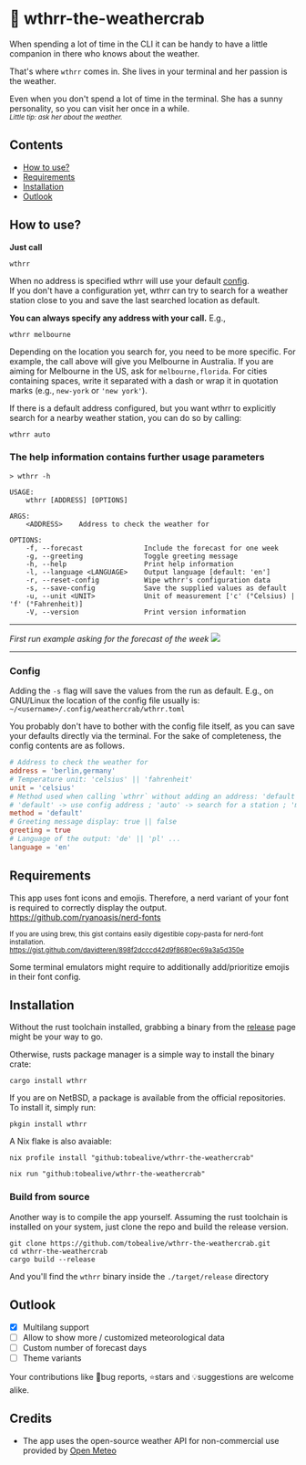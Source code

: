 # 🦀 wthrr-the-weathercrab

When spending a lot of time in the CLI it can be handy to have a little companion in there who knows about the weather.

That's where `wthrr` comes in. She lives in your terminal and her passion is the weather.

Even when you don't spend a lot of time in the terminal. She has a sunny personality, so you can visit her once in a while.<br>
<sub>_Little tip: ask her about the weather._</sub>

## Contents

-  [How to use?](https://github.com/tobealive/wthrr-the-weathercrab#how-to-use)
-  [Requirements](https://github.com/tobealive/wthrr-the-weathercrab#requirements)
-  [Installation](https://github.com/tobealive/wthrr-the-weathercrab#installation)
-  [Outlook](https://github.com/tobealive/wthrr-the-weathercrab#outlook)

## How to use?

**Just call**

```
wthrr
```

When no address is specified wthrr will use your default [config](https://github.com/tobealive/wthrr-the-weathercrab#config).<br>
If you don't have a configuration yet, wthrr can try to search for a weather station close to you and
save the last searched location as default.

**You can always specify any address with your call.** E.g.,

``` 
wthrr melbourne
```

Depending on the location you search for, you need to be more specific.
For example, the call above will give you Melbourne in Australia. If you are aiming for Melbourne in the US, ask for `melbourne,florida`.
For cities containing spaces, write it separated with a dash or wrap it in quotation marks (e.g., `new-york` or `'new york'`).

If there is a default address configured, but you want wthrr to explicitly search for a nearby weather station, you can do so by calling:

```
wthrr auto
```

### The help information contains further usage parameters

```
> wthrr -h

USAGE:
    wthrr [ADDRESS] [OPTIONS]

ARGS:
    <ADDRESS>    Address to check the weather for

OPTIONS:
    -f, --forecast               Include the forecast for one week
    -g, --greeting               Toggle greeting message
    -h, --help                   Print help information
    -l, --language <LANGUAGE>    Output language [default: 'en']
    -r, --reset-config           Wipe wthrr's configuration data
    -s, --save-config            Save the supplied values as default
    -u, --unit <UNIT>            Unit of measurement ['c' (°Celsius) | 'f' (°Fahrenheit)]
    -V, --version                Print version information
```

---

_First run example asking for the forecast of the week_
<img src="preview/first-run-example.png" />

---

### Config

Adding the `-s` flag will save the values from the run as default.
E.g., on GNU/Linux the location of the config file usually is: `~/<username>/.config/weathercrab/wthrr.toml`

You probably don't have to bother with the config file itself, as you can save your defaults directly via the terminal.
For the sake of completeness, the config contents are as follows.

```toml
# Address to check the weather for
address = 'berlin,germany'
# Temperature unit: 'celsius' || 'fahrenheit'
unit = 'celsius'
# Method used when calling `wthrr` without adding an address: 'default' || 'auto' || 'manual'
# 'default' -> use config address ; 'auto' -> search for a station ; 'manual' -> require address input
method = 'default'
# Greeting message display: true || false 
greeting = true
# Language of the output: 'de' || 'pl' ...
language = 'en'
```

## Requirements

This app uses font icons and emojis. Therefore, a nerd variant of your font is required to correctly display the output.
https://github.com/ryanoasis/nerd-fonts

<sub>If you are using brew, this gist contains easily digestible copy-pasta for nerd-font installation.<br>
https://gist.github.com/davidteren/898f2dcccd42d9f8680ec69a3a5d350e</sub>

Some terminal emulators might require to additionally add/prioritize emojis in their font config.

## Installation

Without the rust toolchain installed, grabbing a binary from the [release](https://github.com/tobealive/wthrr-the-weathercrab/releases) page might be your way to go.

Otherwise, rusts package manager is a simple way to install the binary crate:

```
cargo install wthrr
```

If you are on NetBSD, a package is available from the official repositories.
To install it, simply run:

```
pkgin install wthrr
```

A Nix flake is also avaiable:

```
nix profile install "github:tobealive/wthrr-the-weathercrab"
```

```
nix run "github:tobealive/wthrr-the-weathercrab"
```

### Build from source

Another way is to compile the app yourself.
Assuming the rust toolchain is installed on your system, just clone the repo and build the release version.

```
git clone https://github.com/tobealive/wthrr-the-weathercrab.git
cd wthrr-the-weathercrab
cargo build --release
```

And you'll find the `wthrr` binary inside the `./target/release` directory

## Outlook

- [x] Multilang support
- [ ] Allow to show more / customized meteorological data
- [ ] Custom number of forecast days
- [ ] Theme variants

Your contributions like 🐛bug reports, ⭐️stars and 💡suggestions are welcome alike.

## Credits

-  The app uses the open-source weather API for non-commercial use provided by [Open Meteo](https://open-meteo.com/en)

